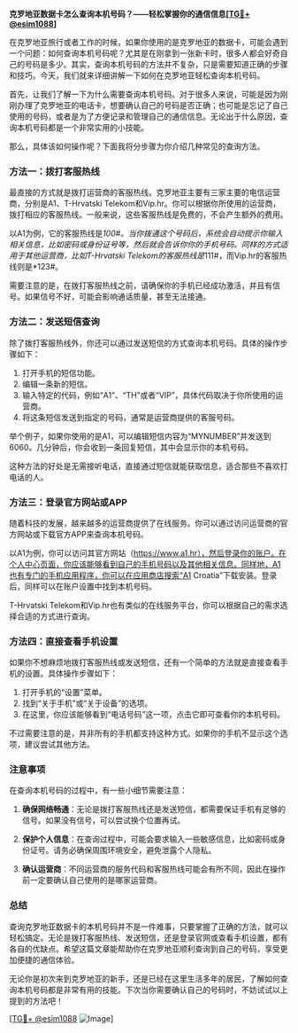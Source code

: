 **克罗地亚数据卡怎么查询本机号码？——轻松掌握你的通信信息[[TG💪+ @esim1088](https://t.me/s/esim1088)]**

在克罗地亚旅行或者工作的时候，如果你使用的是克罗地亚的数据卡，可能会遇到一个问题：如何查询本机号码呢？尤其是在刚拿到一张新卡时，很多人都会好奇自己的号码是多少。其实，查询本机号码的方法并不复杂，只是需要知道正确的步骤和技巧。今天，我们就来详细讲解一下如何在克罗地亚轻松查询本机号码。

首先，让我们了解一下为什么需要查询本机号码。对于很多人来说，可能是因为刚刚办理了克罗地亚的电话卡，想要确认自己的号码是否正确；也可能是忘记了自己使用的号码，或者是为了方便记录和管理自己的通信信息。无论出于什么原因，查询本机号码都是一个非常实用的小技能。

那么，具体该如何操作呢？下面我将分步骤为你介绍几种常见的查询方法。

### 方法一：拨打客服热线

最直接的方式就是拨打运营商的客服热线。克罗地亚主要有三家主要的电信运营商，分别是A1、T-Hrvatski Telekom和Vip.hr。你可以根据你所使用的运营商，拨打相应的客服热线。一般来说，这些客服热线是免费的，不会产生额外的费用。

以A1为例，它的客服热线是*100#。当你拨通这个号码后，系统会自动提示你输入相关信息，比如密码或身份证号等，然后就会告诉你你的手机号码。同样的方式适用于其他运营商，比如T-Hrvatski Telekom的客服热线是*111#，而Vip.hr的客服热线则是*123#。

需要注意的是，在拨打客服热线之前，请确保你的手机已经成功激活，并且有信号。如果信号不好，可能会影响通话质量，甚至无法接通。

### 方法二：发送短信查询

除了拨打客服热线外，你还可以通过发送短信的方式查询本机号码。具体的操作步骤如下：

1. 打开手机的短信功能。
2. 编辑一条新的短信。
3. 输入特定的代码，例如“A1”、“TH”或者“VIP”，具体代码取决于你所使用的运营商。
4. 将这条短信发送到指定的号码，通常是运营商提供的客服号码。

举个例子，如果你使用的是A1，可以编辑短信内容为“MYNUMBER”并发送到6060。几分钟后，你会收到一条回复短信，其中会显示你的本机号码。

这种方法的好处是无需接听电话，直接通过短信就能获取信息，适合那些不喜欢打电话的人。

### 方法三：登录官方网站或APP

随着科技的发展，越来越多的运营商提供了在线服务。你可以通过访问运营商的官方网站或下载官方APP来查询本机号码。

以A1为例，你可以访问其官方网站（https://www.a1.hr），然后登录你的账户。在个人中心页面，你应该能够看到自己的手机号码以及其他相关信息。同样地，A1也有专门的手机应用程序，你可以在应用商店搜索“A1 Croatia”下载安装。登录后，同样可以在账户设置中找到本机号码。

T-Hrvatski Telekom和Vip.hr也有类似的在线服务平台，你可以根据自己的需求选择合适的方式进行查询。

### 方法四：直接查看手机设置

如果你不想麻烦地拨打客服热线或发送短信，还有一个简单的方法就是直接查看手机的设置。具体操作步骤如下：

1. 打开手机的“设置”菜单。
2. 找到“关于手机”或“关于设备”的选项。
3. 在这里，你应该能够看到“电话号码”这一项，点击它即可查看你的本机号码。

不过需要注意的是，并非所有的手机都支持这种方式。如果你的手机不显示这个选项，建议尝试其他方法。

### 注意事项

在查询本机号码的过程中，有一些小细节需要注意：

1. **确保网络畅通**：无论是拨打客服热线还是发送短信，都需要保证手机有足够的信号。如果没有信号，可以尝试换个位置再试。
   
2. **保护个人信息**：在查询过程中，可能会要求输入一些敏感信息，比如密码或身份证号。请务必确保周围环境安全，避免泄露个人隐私。

3. **确认运营商**：不同运营商的服务代码和客服热线可能会有所不同，因此在操作前一定要确认自己使用的是哪家运营商。

### 总结

查询克罗地亚数据卡的本机号码并不是一件难事，只要掌握了正确的方法，就可以轻松搞定。无论是拨打客服热线、发送短信，还是登录官网或查看手机设置，都有各自的优缺点。希望这篇文章能帮助你在克罗地亚顺利查询到自己的号码，享受更加便捷的通信体验。

无论你是初次来到克罗地亚的新手，还是已经在这里生活多年的居民，了解如何查询本机号码都是非常有用的技能。下次当你需要确认自己的号码时，不妨试试以上提到的方法吧！

[[TG💪+ @esim1088](https://t.me/s/esim1088) ![Image](https://i.postimg.cc/4NQfJmqS/Snipaste-2025-05-13-00-14-12.png)]